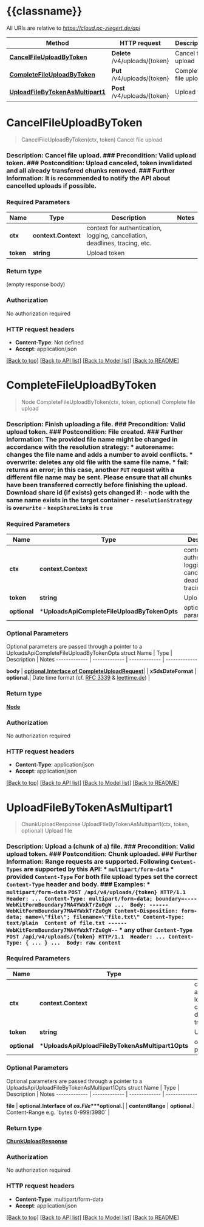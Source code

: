 # {{classname}}

All URIs are relative to *https://cloud.pc-ziegert.de/api*

Method | HTTP request | Description
------------- | ------------- | -------------
[**CancelFileUploadByToken**](UploadsApi.md#CancelFileUploadByToken) | **Delete** /v4/uploads/{token} | Cancel file upload
[**CompleteFileUploadByToken**](UploadsApi.md#CompleteFileUploadByToken) | **Put** /v4/uploads/{token} | Complete file upload
[**UploadFileByTokenAsMultipart1**](UploadsApi.md#UploadFileByTokenAsMultipart1) | **Post** /v4/uploads/{token} | Upload file

# **CancelFileUploadByToken**
> CancelFileUploadByToken(ctx, token)
Cancel file upload

### Description: Cancel file upload.  ### Precondition: Valid upload token.  ### Postcondition: Upload canceled, token invalidated and all already transfered chunks removed.  ### Further Information: It is recommended to notify the API about cancelled uploads if possible.

### Required Parameters

Name | Type | Description  | Notes
------------- | ------------- | ------------- | -------------
 **ctx** | **context.Context** | context for authentication, logging, cancellation, deadlines, tracing, etc.
  **token** | **string**| Upload token | 

### Return type

 (empty response body)

### Authorization

No authorization required

### HTTP request headers

 - **Content-Type**: Not defined
 - **Accept**: application/json

[[Back to top]](#) [[Back to API list]](../README.md#documentation-for-api-endpoints) [[Back to Model list]](../README.md#documentation-for-models) [[Back to README]](../README.md)

# **CompleteFileUploadByToken**
> Node CompleteFileUploadByToken(ctx, token, optional)
Complete file upload

### Description: Finish uploading a file.  ### Precondition: Valid upload token.  ### Postcondition: File created.  ### Further Information: The provided file name might be changed in accordance with the resolution strategy:  * **autorename**: changes the file name and adds a number to avoid conflicts. * **overwrite**: deletes any old file with the same file name. * **fail**: returns an error; in this case, another `PUT` request with a different file name may be sent.  Please ensure that all chunks have been transferred correctly before finishing the upload.  Download share id (if exists) gets changed if: - node with the same name exists in the target container - `resolutionStrategy` is `overwrite` - `keepShareLinks` is `true`

### Required Parameters

Name | Type | Description  | Notes
------------- | ------------- | ------------- | -------------
 **ctx** | **context.Context** | context for authentication, logging, cancellation, deadlines, tracing, etc.
  **token** | **string**| Upload token | 
 **optional** | ***UploadsApiCompleteFileUploadByTokenOpts** | optional parameters | nil if no parameters

### Optional Parameters
Optional parameters are passed through a pointer to a UploadsApiCompleteFileUploadByTokenOpts struct
Name | Type | Description  | Notes
------------- | ------------- | ------------- | -------------

 **body** | [**optional.Interface of CompleteUploadRequest**](CompleteUploadRequest.md)|  | 
 **xSdsDateFormat** | **optional.**| Date time format (cf. [RFC 3339](https://www.ietf.org/rfc/rfc3339.txt) &amp; [leettime.de](http://leettime.de/)) | 

### Return type

[**Node**](Node.md)

### Authorization

No authorization required

### HTTP request headers

 - **Content-Type**: application/json
 - **Accept**: application/json

[[Back to top]](#) [[Back to API list]](../README.md#documentation-for-api-endpoints) [[Back to Model list]](../README.md#documentation-for-models) [[Back to README]](../README.md)

# **UploadFileByTokenAsMultipart1**
> ChunkUploadResponse UploadFileByTokenAsMultipart1(ctx, token, optional)
Upload file

### Description:   Upload a (chunk of a) file.  ### Precondition: Valid upload token.  ### Postcondition: Chunk uploaded.  ### Further Information: Range requests are supported.    Following `Content-Types` are supported by this API: * `multipart/form-data` * provided `Content-Type`  For both file upload types set the correct `Content-Type` header and body.    ### Examples:    * `multipart/form-data` ``` POST /api/v4/uploads/{token} HTTP/1.1  Header: ... Content-Type: multipart/form-data; boundary=----WebKitFormBoundary7MA4YWxkTrZu0gW ...  Body: ------WebKitFormBoundary7MA4YWxkTrZu0gW Content-Disposition: form-data; name=\"file\"; filename=\"file.txt\" Content-Type: text/plain  Content of file.txt ------WebKitFormBoundary7MA4YWxkTrZu0gW-- ```  * any other `Content-Type`  ``` POST /api/v4/uploads/{token} HTTP/1.1  Header: ... Content-Type: { ... } ...  Body: raw content ``` 

### Required Parameters

Name | Type | Description  | Notes
------------- | ------------- | ------------- | -------------
 **ctx** | **context.Context** | context for authentication, logging, cancellation, deadlines, tracing, etc.
  **token** | **string**| Upload token | 
 **optional** | ***UploadsApiUploadFileByTokenAsMultipart1Opts** | optional parameters | nil if no parameters

### Optional Parameters
Optional parameters are passed through a pointer to a UploadsApiUploadFileByTokenAsMultipart1Opts struct
Name | Type | Description  | Notes
------------- | ------------- | ------------- | -------------

 **file** | **optional.Interface of *os.File****optional.**|  | 
 **contentRange** | **optional.**| Content-Range   e.g. &#x60;bytes 0-999/3980&#x60; | 

### Return type

[**ChunkUploadResponse**](ChunkUploadResponse.md)

### Authorization

No authorization required

### HTTP request headers

 - **Content-Type**: multipart/form-data
 - **Accept**: application/json

[[Back to top]](#) [[Back to API list]](../README.md#documentation-for-api-endpoints) [[Back to Model list]](../README.md#documentation-for-models) [[Back to README]](../README.md)

